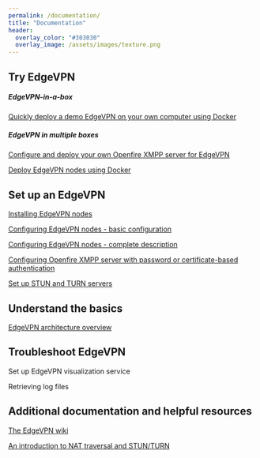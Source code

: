 ```yaml
---
permalink: /documentation/
title: "Documentation"
header:
  overlay_color: "#303030"
  overlay_image: /assets/images/texture.png
---
```


## Try EdgeVPN

##### EdgeVPN-in-a-box

[Quickly deploy a demo EdgeVPN on your own computer using Docker](/edgevpninabox)

##### EdgeVPN in multiple boxes

[Configure and deploy your own Openfire XMPP server for EdgeVPN](/openfiredocker)

[Deploy EdgeVPN nodes using Docker](/dockeredgevpn)

## Set up an EdgeVPN

[Installing EdgeVPN nodes](/install)

[Configuring EdgeVPN nodes - basic configuration](/configbasics) 

[Configuring EdgeVPN nodes - complete description](/configfile)

[Configuring Openfire XMPP server with password or certificate-based authentication](/openfireconfig)

[Set up STUN and TURN servers](/stunturn)

## Understand the basics 

[EdgeVPN architecture overview](/architecture)

## Troubleshoot EdgeVPN

Set up EdgeVPN visualization service

Retrieving log files

## Additional documentation and helpful resources

[The EdgeVPN wiki](https://github.com/EdgeVPN/edgevpn.github.io/wiki)

[An introduction to NAT traversal and STUN/TURN](https://temasys.io/webrtc-ice-sorcery/)


